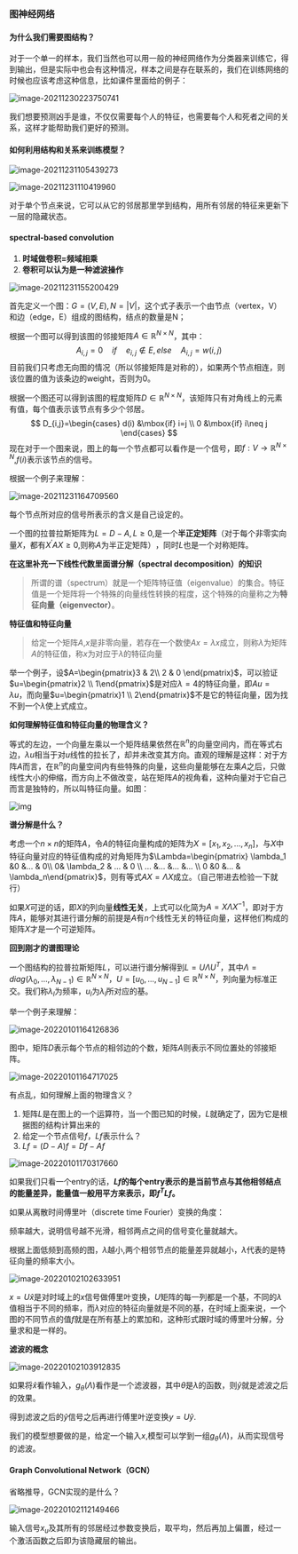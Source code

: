 ### 图神经网络

#### 为什么我们需要图结构？

对于一个单一的样本，我们当然也可以用一般的神经网络作为分类器来训练它，得到输出，但是实际中也会有这种情况，样本之间是存在联系的，我们在训练网络的时候也应该考虑这种信息，比如课件里面给的例子：

![image-20211230223750741](imgs/image-20211230223750741.png)

我们想要预测凶手是谁，不仅仅需要每个人的特征，也需要每个人和死者之间的关系，这样才能帮助我们更好的预测。

#### 如何利用结构和关系来训练模型？

![image-20211231105439273](imgs/image-20211231105439273.png)

![image-20211231110419960](imgs/image-20211231110419960.png)

对于单个节点来说，它可以从它的邻居那里学到结构，用所有邻居的特征来更新下一层的隐藏状态。

#### spectral-based convolution

1. **时域做卷积=频域相乘**
2. **卷积可以认为是一种滤波操作** 

![image-20211231155200429](imgs/image-20211231155200429.png)

首先定义一个图：$G=(V,E),N=|V|$，这个式子表示一个由节点（vertex，V）和边（edge，E）组成的图结构，结点的数量是N；

根据一个图可以得到该图的邻接矩阵$A\in \mathbb{R}^{N\times N}$，其中：
$$
A_{i,j}=0 \quad if \quad e_{i,j}\not\in E,else \quad A_{i,j}=w(i,j)
$$
目前我们只考虑无向图的情况（所以邻接矩阵是对称的），如果两个节点相连，则该位置的值为该条边的weight，否则为0。

根据一个图还可以得到该图的程度矩阵$D\in \mathbb{R}^{N\times N}$​​，该矩阵只有对角线上的元素有值，每个值表示该节点有多少个邻居。
$$
D_{i,j}=\begin{cases} d(i) &\mbox{if} i=j \\
0 &\mbox{if} i\neq j \end{cases}
$$
现在对于一个图来说，图上的每一个节点都可以看作是一个信号，即$f:V\to \mathbb{R}^{N\times N}$,$f(i)$表示该节点的信号。

根据一个例子来理解：


![image-20211231164709560](imgs/image-20211231164709560.png)

每个节点所对应的信号所表示的含义是自己设定的。

一个图的拉普拉斯矩阵为$L=D-A,L\ge 0$​,是一个**半正定矩阵**（对于每个非零实向量$X$​，都有$X^\prime AX\ge 0$,则称$A$​为半正定矩阵）​，同时$L$也是一个对称矩阵。

**在这里补充一下线性代数里面谱分解（spectral decomposition）的知识**

> 所谓的谱（spectrum）就是一个矩阵特征值（eigenvalue）的集合。特征值是一个矩阵将一个特殊的向量线性转换的程度，这个特殊的向量称之为**特征向量（eigenvector）**。

**特征值和特征向量**

> 给定一个矩阵$A$,$x$是非零向量，若存在一个数使$Ax=\lambda x$成立，则称$\lambda$为矩阵$A$的特征值，称$x$为对应于$\lambda$的特征向量

举一个例子，设$A=\begin{pmatrix}3 & 2\\ 2 & 0 \end{pmatrix}$，可以验证$u=\begin{pmatrix}2 \\ 1\end{pmatrix}$是对应$\lambda=4$的特征向量，即$Au=\lambda u$，而向量$u=\begin{pmatrix}1 \\ 2\end{pmatrix}$不是它的特征向量，因为找不到一个$\lambda$使上式成立。

**如何理解特征值和特征向量的物理含义？**

等式的左边，一个向量左乘以一个矩阵结果依然在$\mathbb{R}^n$的向量空间内，而在等式右边，$\lambda u$相当于对$u$线性的拉长了，却并未改变其方向。直观的理解是这样：对于方阵$A$而言，在$\mathbb{R}^n$​的向量空间内有些特殊的向量，这些向量能够在左乘$A$​之后，只做线性大小的伸缩，而方向上不做改变，站在矩阵$A$​的视角看，这种向量对于它自己而言是独特的，所以叫特征向量。如图：

![img](imgs/aHR0cHM6Ly9waWM0LnpoaW1nLmNvbS92Mi02NTVkM2M5NWExN2UxOTNmNThlM2NkY2VlYzRhNjQ5Zl9iLnBuZw.png)

**谱分解是什么？**

考虑一个$n\times n$的矩阵$A$，令$A$的特征向量构成的矩阵为$X=[x_1,x_2,...,x_n]$，与$X$​​中特征向量对应的特征值构成的对角矩阵为$\Lambda=\begin{pmatrix} \lambda_1 &0 &... & 0\\ 0& \lambda_2 & ... & 0 \\ ... &... &... &... \\ 0 &0 &... & \lambda_n\end{pmatrix}$，则有等式$AX=\Lambda X$​成立。（自己带进去检验一下就行）​​

如果$X$可逆的话，即$X$的列向量**线性无关**，上式可以化简为$A=X\Lambda X^{-1}$，即对于方阵$A$，能够对其进行谱分解的前提是$A$有$n$个线性无关的特征向量，这样他们构成的矩阵$X$才是一个可逆矩阵。​

**回到刚才的谱图理论**

一个图结构的拉普拉斯矩阵$L$，可以进行谱分解得到$L=U\Lambda U^T$，其中$\Lambda=diag(\lambda_0,...,\lambda_{N-1})\in \mathbb{R}^{N\times N}$，$U=[u_0,...,u_{N-1}]\in \mathbb{R}^{N\times N}$，列向量为标准正交。我们称$\lambda_l$为频率，$u_l$为$\lambda_l$所对应的基。

举一个例子来理解：

![image-20220101164126836](imgs/image-20220101164126836.png)

图中，矩阵$D$表示每个节点的相邻边的个数，矩阵$A$则表示不同位置处的邻接矩阵。

![image-20220101164717025](imgs/image-20220101164717025.png)

有点乱，如何理解上面的物理含义？

1. 矩阵$L$​是在图上的一个运算符，当一个图已知的时候，$L$就确定了，因为它是根据图的结构计算出来的
2. 给定一个节点信号$f$，$Lf$表示什么？
3. $Lf=(D-A)f=Df-Af$

![image-20220101170317660](imgs/image-20220101170317660.png)

如果我们只看一个entry的话，**$Lf$​的每个entry表示的是当前节点与其他相邻结点的能量差异，能量值一般用平方来表示，即$f^TLf$。**

如果从离散时间傅里叶（discrete time Fourier）变换的角度：

频率越大，说明信号越不光滑，相邻两点之间的信号变化量就越大。

根据上面低频到高频的图，$\lambda$​越小,两个相邻节点的能量差异就越小，$\lambda$​代表的是特征向量的频率大小。

![image-20220102102633951](imgs/image-20220102102633951.png)

$x=U\hat x$​是对时域上的$x$信号做傅里叶变换，$U$​矩阵的每一列都是一个基，不同的$\lambda$​值相当于不同的频率，而$\lambda$​对应的特征向量就是不同的基，在时域上面来说，一个图的不同节点的值$f$​就是在所有基上的累加和，这种形式跟时域的傅里叶分解，分量求和是一样的。

**滤波的概念**

![image-20220102103912835](imgs/image-20220102103912835.png)

如果将$\hat x$看作输入，$g_\theta(\Lambda)$看作是一个滤波器，其中$\theta$是$\lambda$的函数，则$\hat y$就是滤波之后的效果。

得到滤波之后的$\hat y$信号之后再进行傅里叶逆变换$y=U\hat y$.

我们的模型想要做的是，给定一个输入$x$,模型可以学到一组$g_\theta(\Lambda)$，从而实现信号的滤波。​

#### Graph Convolutional Network（GCN）

省略推导，GCN实现的是什么？

![image-20220102112149466](imgs/image-20220102112149466.png)

输入信号$x_u$及其所有的邻居经过参数变换后，取平均，然后再加上偏置，经过一个激活函数之后即为该隐藏层的输出。